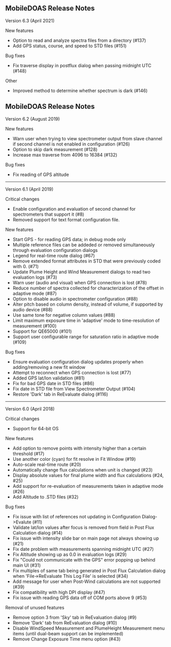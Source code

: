 MobileDOAS Release Notes
-----------------------------------------------------
Version 6.3 (April 2021)

New features
* Option to read and analyze spectra files from a directory (#137)
* Add GPS status, course, and speed to STD files (#151)

Bug fixes
* Fix traverse display in postflux dialog when passing midnight UTC (#148)

Other
* Improved method to determine whether spectrum is dark (#146)


MobileDOAS Release Notes
-----------------------------------------------------
Version 6.2 (August 2019)

New features
* Warn user when trying to view spectrometer output from slave channel if second channel is not enabled in configuration (#126)
* Option to skip dark measurement (#128)
* Increase max traverse from 4096 to 16384 (#132)

Bug fixes
* Fix reading of GPS altitude

-----------------------------------------------------
Version 6.1 (April 2019)

Critical changes
* Enable configuration and evaluation of second channel for spectrometers that support it (#8)
* Removed support for text format configuration file.

New features
* Start GPS - for reading GPS data; in debug mode only
* Multiple reference files can be addeded or removed simultaneously through evaluation configuration dialogs
* Legend for real-time route dialog (#67)
* Remove extended format attributes in STD that were previously coded with 0. (#71)
* Update Plume Height and Wind Measurement dialogs to read two evaluation logs (#73)
* Warn user (audio and visual) when GPS connection is lost (#78)
* Reduce number of spectra collected for characterization of the offset in adaptive mode (#87)
* Option to disable audio in spectrometer configuration (#88)
* Alter pitch based on column density, instead of volume, if supported by audio device (#88)
* Use same tone for negative column values (#88)
* Limit maximum exposure time in 'adaptive' mode to time-resolution of measurement (#100)
* Support for QE65000 (#101)
* Support user configurable range for saturation ratio in adaptive mode (#109)

Bug fixes
* Ensure evaluation configuration dialog updates properly when adding/removing a new fit window
* Attempt to reconnect when GPS connection is lost (#77)
* Added GPS lat/lon validation (#81)
* Fix for bad GPS date in STD files (#86)
* Fix date in STD file from View Spectrometer Output (#104)
* Restore 'Dark' tab in ReEvaluate dialog (#116)

-----------------------------------------------------
Version 6.0 (April 2018)

Critical changes
* Support for 64-bit OS

New features
* Add option to remove points with intensity higher than a certain threshold (#17)
* Use another color (cyan) for fit resolve in Fit Window (#19)
* Auto-scale real-time route (#20)
* Automatically change flux calculations when unit is changed (#23)
* Display absolute values for final plume width and flux calculations (#24, #25)
* Add support for re-evaluation of measurements taken in adaptive mode (#26)
* Add Altitude to .STD files (#32)

Bug fixes
* Fix issue with list of references not updating in Configuration Dialog->Evalute (#11)
* Validate lat/lon values after focus is removed from field in Post Flux Calculation dialog (#14)
* Fix issue with intensity slide bar on main page not always showing up (#21)
* Fix date problem with measurements spanning midnight UTC (#27)
* Fix Altitude showing up as 0.0 in evaluation logs (#29)
* Fix "Could not communicate with the GPS" error popping up behind main UI (#31)
* Fix multiples of same tab being generated in Post Flux Calculation dialog when 'File->ReEvaluate This Log File' is selected (#34)
* Add message for user when Post-Wind calculations are not supported (#39)
* Fix compatibility with high DPI display (#47)
* Fix issue with reading GPS data off of COM ports above 9 (#53)

Removal of unused features
* Remove option 3 from 'Sky' tab in ReEvaluation dialog (#9)
* Remove 'Dark' tab from ReEvaluation dialog (#10)
* Disable WindSpeed Measurement and PlumeHeight Measurement menu items (until dual-beam support can be implemented)
* Remove Change Exposure Time menu option (#43)
